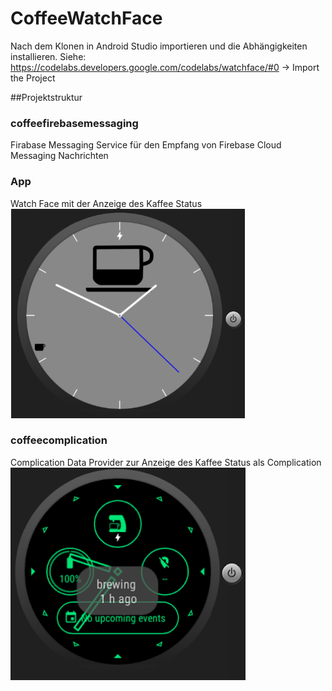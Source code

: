 # CoffeeWatchFace
Nach dem Klonen in Android Studio importieren und die Abhängigkeiten installieren.
Siehe: https://codelabs.developers.google.com/codelabs/watchface/#0 -> Import the Project

##Projektstruktur
    
### coffeefirebasemessaging        
Firabase Messaging Service für den Empfang von Firebase Cloud Messaging Nachrichten

### App
Watch Face mit der Anzeige des Kaffee Status
![Watch face Image](images/WF.png?raw=true "Watch Face")
### coffeecomplication
Complication Data Provider zur Anzeige des Kaffee Status als Complication
![Watch face Image](images/complication.png?raw=true "Complication")


